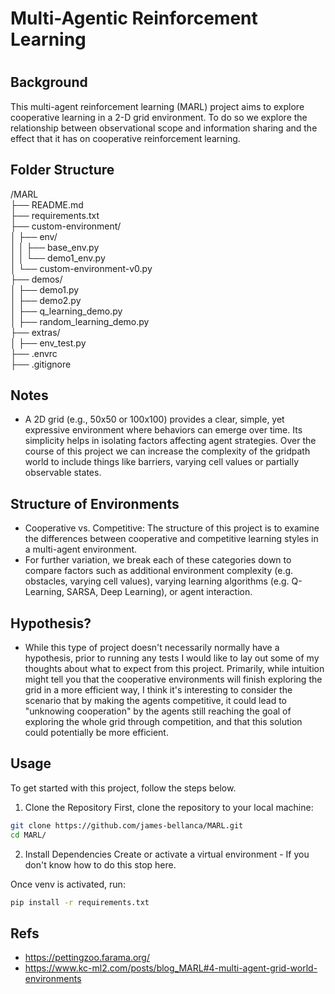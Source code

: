 # Multi-Agentic Reinforcement Learning
# 
## Background
This multi-agent reinforcement learning (MARL) project aims to explore cooperative learning in 
a 2-D grid environment. To do so we explore the relationship between observational scope
and information sharing and the effect that it has on cooperative reinforcement learning. 


## Folder Structure
/MARL  
├── README.md  
├── requirements.txt  
├── custom-environment/  
│   ├── env/  
│   │   ├── base_env.py  
│   │   └── demo1_env.py  
│   └── custom-environment-v0.py  
├── demos/  
│   ├── demo1.py  
│   ├── demo2.py  
│   ├── q_learning_demo.py  
│   ├── random_learning_demo.py  
├── extras/  
│   ├── env_test.py  
├── .envrc  
├── .gitignore 


## Notes
- A 2D grid (e.g., 50x50 or 100x100) provides a clear, simple, yet expressive environment where behaviors can emerge over time. Its simplicity helps in isolating factors affecting agent strategies. Over the course of this project we can increase the complexity of the gridpath world to include things like barriers, varying cell values or partially observable states.




## Structure of Environments
- Cooperative vs. Competitive: The structure of this project is to examine the differences between cooperative and competitive learning styles in a multi-agent environment.
- For further variation, we break each of these categories down to compare factors such as additional environment complexity (e.g. obstacles, varying cell values), varying learning algorithms (e.g. Q-Learning, SARSA, Deep Learning), or agent interaction.


## Hypothesis?
- While this type of project doesn't necessarily normally have a hypothesis, prior to running any tests I would like to lay out some of my thoughts about what to expect from this project. Primarily, while intuition might tell you that the cooperative environments will finish exploring the grid in a more efficient way, I think it's interesting to consider the scenario that by making the agents competitive, it could lead to "unknowing cooperation" by the agents still reaching the goal of exploring the whole grid through competition, and that this solution could potentially be more efficient. 


## Usage
To get started with this project, follow the steps below.

1. Clone the Repository
First, clone the repository to your local machine:

```bash
git clone https://github.com/james-bellanca/MARL.git
cd MARL/
```

2. Install Dependencies
Create or activate a virtual environment - If you don't know how to do this stop here.

Once venv is activated, run: 
```bash
pip install -r requirements.txt
```


## Refs
- https://pettingzoo.farama.org/
- https://www.kc-ml2.com/posts/blog_MARL#4-multi-agent-grid-world-environments
